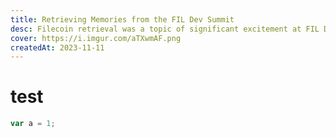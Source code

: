 ```yaml
---
title: Retrieving Memories from the FIL Dev Summit
desc: Filecoin retrieval was a topic of significant excitement at FIL Dev Summit. Learn how the Filecoin community is working to make retrievals more reliable.
cover: https://i.imgur.com/aTXwmAF.png
createdAt: 2023-11-11
---
```


# test

```js
var a = 1;
```
